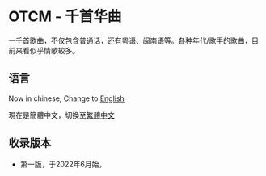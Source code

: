 # OTCM - 千首华曲
一千首歌曲，不仅包含普通话，还有粤语、闽南语等。各种年代/歌手的歌曲，目前来看似乎情歌较多。

## 语言
Now in chinese, Change to [English](README.md) 

現在是簡體中文，切換至[繁體中文](README-tc.md)

## 收录版本
- 第一版，于2022年6月始，
